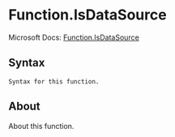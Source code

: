 # Function.IsDataSource

Microsoft Docs: [Function.IsDataSource](https://docs.microsoft.com/en-us/powerquery-m/function-isdatasource)

## Syntax

```
Syntax for this function.
```

## About

About this function.

